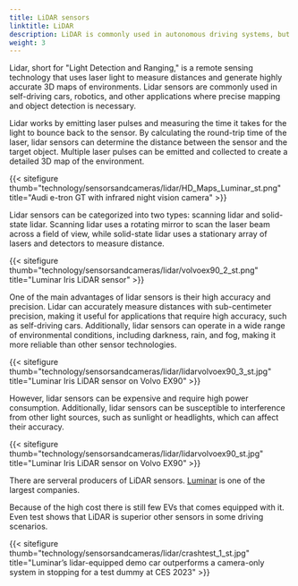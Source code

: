 ```yaml
---
title: LiDAR sensors
linktitle: LiDAR
description: LiDAR is commonly used in autonomous driving systems, but is also becoming more common in ADAS features.
weight: 3
---
```

<!-- markdownlint-disable MD033 -->

Lidar, short for "Light Detection and Ranging," is a remote sensing technology that uses laser light to measure distances and generate highly accurate 3D maps of environments. Lidar sensors are commonly used in self-driving cars, robotics, and other applications where precise mapping and object detection is necessary.

Lidar works by emitting laser pulses and measuring the time it takes for the light to bounce back to the sensor. By calculating the round-trip time of the laser, lidar sensors can determine the distance between the sensor and the target object. Multiple laser pulses can be emitted and collected to create a detailed 3D map of the environment.

{{< sitefigure thumb="technology/sensorsandcameras/lidar/HD_Maps_Luminar_st.png" title="Audi e-tron GT with infrared night vision camera" >}}

Lidar sensors can be categorized into two types: scanning lidar and solid-state lidar. Scanning lidar uses a rotating mirror to scan the laser beam across a field of view, while solid-state lidar uses a stationary array of lasers and detectors to measure distance.

{{< sitefigure thumb="technology/sensorsandcameras/lidar/volvoex90_2_st.png" title="Luminar Iris LiDAR sensor" >}}

One of the main advantages of lidar sensors is their high accuracy and precision. Lidar can accurately measure distances with sub-centimeter precision, making it useful for applications that require high accuracy, such as self-driving cars. Additionally, lidar sensors can operate in a wide range of environmental conditions, including darkness, rain, and fog, making it more reliable than other sensor technologies.

{{< sitefigure thumb="technology/sensorsandcameras/lidar/lidarvolvoex90_3_st.jpg" title="Luminar Iris LiDAR sensor on Volvo EX90" >}}

However, lidar sensors can be expensive and require high power consumption. Additionally, lidar sensors can be susceptible to interference from other light sources, such as sunlight or headlights, which can affect their accuracy.

{{< sitefigure thumb="technology/sensorsandcameras/lidar/lidarvolvoex90_st.jpg" title="Luminar Iris LiDAR sensor on Volvo EX90" >}}

There are serveral producers of LiDAR sensors. [Luminar](https://www.luminartech.com/technology#iris) is one of the largest companies.

Because of the high cost there is still few EVs that comes equipped with it. Even test shows that LiDAR is superior other sensors in some driving scenarios.

{{< sitefigure thumb="technology/sensorsandcameras/lidar/crashtest_1_st.jpg" title="Luminar’s lidar-equipped demo car outperforms a camera-only system in stopping for a test dummy at CES 2023" >}}
